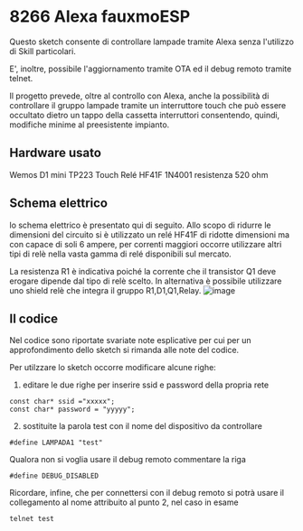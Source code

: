 # 8266 Alexa fauxmoESP

Questo sketch consente di controllare lampade tramite Alexa senza l'utilizzo di Skill particolari.

E', inoltre, possibile l'aggiornamento tramite OTA ed il debug remoto tramite telnet.

Il progetto prevede, oltre al controllo con Alexa, anche la possibilità di controllare il gruppo lampade tramite un interruttore touch che può essere occultato dietro un tappo della cassetta interruttori consentendo, quindi, modifiche minime al preesistente impianto.

## Hardware usato

Wemos D1 mini
TP223 Touch
Relé HF41F
1N4001
resistenza 520 ohm

## Schema elettrico

lo schema elettrico è presentato qui di seguito. Allo scopo di ridurre le dimensioni del circuito si è utilizzato un relé HF41F di ridotte dimensioni ma con capace di soli 6 ampere, per correnti maggiori occorre utilizzare altri tipi di relè nella vasta gamma di relé disponibili sul mercato.

La resistenza R1 è indicativa poiché la corrente che il transistor Q1 deve erogare dipende dal tipo di relè scelto. In alternativa è possibile utilizzare uno shield relè che integra il gruppo R1,D1,Q1,Relay.
![image](https://user-images.githubusercontent.com/52027701/114725410-c1cd7c00-9d3c-11eb-96b9-7f2e85764558.png)


## Il codice

Nel codice sono riportate svariate note esplicative per cui per un approfondimento dello sketch si rimanda alle note del codice.

Per utilzzare lo sketch occorre modificare alcune righe:

1) editare le due righe per inserire ssid e password della propria rete

```
const char* ssid ="xxxxx";
const char* password = "yyyyy";
```

2) sostituite la parola test con il nome del dispositivo da controllare

```
#define LAMPADA1 "test"
```

Qualora non si voglia usare il debug remoto commentare la riga

```
#define DEBUG_DISABLED
```

Ricordare, infine, che per connettersi con il debug remoto si potrà usare il collegamento al nome attribuito al punto 2, nel caso in esame

```
telnet test
```

